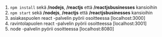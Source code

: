 
1. `npm install` sekä **/nodejs**, **/reactjs** että **/reactjsbusinesses** kansioihin
2. `npm start` sekä **/nodejs**, **/reactjs** että **/reactjsbusinesses** kansioihin
3. asiakaspuolen react -palvelin pyörii osoitteessa [localhost:3000]
4. ravintolapuolen react -palvelin pyörii osoitteessa [localhost:3001]
5. node -palvelin pyörii osoitteessa [localhost:8080]
